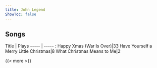 ```yaml
---
title: John Legend
ShowToc: false
---
```


## Songs
Title | Plays 
----- | ----- : 
Happy Xmas (War Is Over)|33
Have Yourself a Merry Little Christmas|8
What Christmas Means to Me|2

{{< more >}}